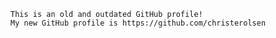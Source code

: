 	This is an old and outdated GitHub profile!
	My new GitHub profile is https://github.com/christerolsen
